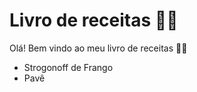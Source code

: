 # Livro de receitas :man_cook:

Olá! Bem vindo ao meu livro de receitas :woman_cook:		

- Strogonoff de Frango
- Pavê
